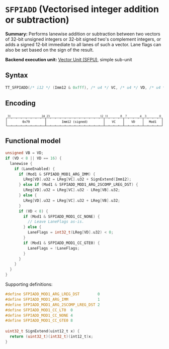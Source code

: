 # `SFPIADD` (Vectorised integer addition or subtraction)

**Summary:** Performs lanewise addition or subtraction between two vectors of 32-bit unsigned integers or 32-bit signed two's complement integers, or adds a signed 12-bit immediate to all lanes of such a vector. Lane flags can also be set based on the sign of the result.

**Backend execution unit:** [Vector Unit (SFPU)](VectorUnit.md), simple sub-unit

## Syntax

```c
TT_SFPIADD(/* i12 */ (Imm12 & 0xfff), /* u4 */ VC, /* u4 */ VD, /* u4 */ Mod1)
```

## Encoding

![](../../../Diagrams/Out/Bits32_SFPIADD.svg)

## Functional model

```c
unsigned VB = VD;
if (VD < 8 || VD == 16) {
  lanewise {
    if (LaneEnabled) {
      if (Mod1 & SFPIADD_MOD1_ARG_IMM) {
        LReg[VD].u32 = LReg[VC].u32 + SignExtend(Imm12);
      } else if (Mod1 & SFPIADD_MOD1_ARG_2SCOMP_LREG_DST) {
        LReg[VD].u32 = LReg[VC].u32 - LReg[VB].u32;
      } else {
        LReg[VD].u32 = LReg[VC].u32 + LReg[VB].u32;
      }
      if (VD < 8) {
        if (Mod1 & SFPIADD_MOD1_CC_NONE) {
          // Leave LaneFlags as-is.
        } else {
          LaneFlags = int32_t(LReg[VD].u32) < 0;
        }
        if (Mod1 & SFPIADD_MOD1_CC_GTE0) {
          LaneFlags = !LaneFlags;
        }
      }
    }
  }
}
```

Supporting definitions:
```c
#define SFPIADD_MOD1_ARG_LREG_DST        0
#define SFPIADD_MOD1_ARG_IMM             1
#define SFPIADD_MOD1_ARG_2SCOMP_LREG_DST 2
#define SFPIADD_MOD1_CC_LT0  0
#define SFPIADD_MOD1_CC_NONE 4
#define SFPIADD_MOD1_CC_GTE0 8

uint32_t SignExtend(uint12_t x) {
  return (uint32_t)(int32_t)(int12_t)x;
}
```
